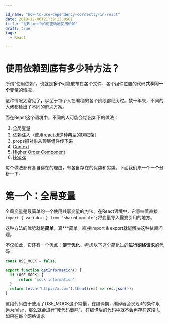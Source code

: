```yaml
---

id_name: "how-to-use-dependency-correctly-in-react"
date: 2018-12-06T21:39:22.058Z
title: "在React中如何正确地使用依赖"
draft: true
tags:
  - React

---
```


# 使用依赖到底有多少种方法？

所谓“使用依赖”，也就是**多个**可能散布在各个文件、各个组件位置的代码**共享同一个**变量的情况。

这种情况太常见了，以至于每个人在编程的各个阶段都经历过。数十年来，不同的大佬都给出了不同的解决方案。

而在React这个语境中，不同的人可能会给出如下的做法：

1. 全局变量
2. 依赖注入（使用[react.di](https://github.com/RobinBuschmann/react.di)这种典型的DI框架）
3. props把对象从顶层组件传下来
4. [Context](https://reactjs.org/docs/context.html)
5. [Higher Order Component](https://reactjs.org/docs/higher-order-components.html)
6. [Hooks](https://reactjs.org/docs/hooks-intro.html)

每个做法都有各自存在的理由，有各自存在的优势和劣势。下面我们来一个一个分析一下。

# 第一个：全局变量

全局变量是最简单的一个使用共享变量的方法。在React语境中，它意味着直接`import { variable } from "shared-module";`将变量导入需要引用的地方。

这种方法的优势就是**简单**，真\*\*\*简单。直接import & export就能解决这种依赖问题。

不仅如此，它还有一个优点：**便于优化**。考虑以下这个简化过的**进行网络请求**的代码：

```js
const USE_MOCK = false;

export function getInformation() {
  if (USE_MOCK) {
      return "mock information";
  }
  return fetch("http://a.com").then((res) => res.json());
}
```

这段代码由于使用了USE_MOCK这个常量，在编译期，编译器会发现if的条件永远为false，那么就会进行“死代码删除”，在编译后的代码中就不会再存在这段if。如果在每个网络请求
